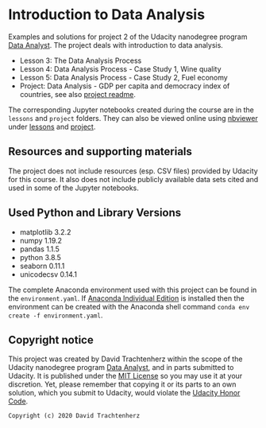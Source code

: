 # Introduction to Data Analysis

Examples and solutions for project 2 of the Udacity nanodegree program 
[Data Analyst](https://www.udacity.com/course/data-analyst-nanodegree--nd002). 
The project deals with introduction to data analysis. 

- Lesson 3: The Data Analysis Process
- Lesson 4: Data Analysis Process - Case Study 1, Wine quality
- Lesson 5: Data Analysis Process - Case Study 2, Fuel economy
- Project: Data Analysis - GDP per capita and democracy index of countries, see also [project readme](./project/README.md).
  
The corresponding Jupyter notebooks created during the course are in the `lessons` and `project` folders.
They can also be viewed online using [nbviewer](https://nbviewer.jupyter.org/) under 
[lessons](https://nbviewer.jupyter.org/github/drdtr/udacity-data-analyst-project-2-introduction-to-data-analysis/tree/main/lessons/)
and [project](https://nbviewer.jupyter.org/github/drdtr/udacity-data-analyst-project-2-introduction-to-data-analysis/tree/main/project/).


## Resources and supporting materials

The project does not include resources (esp. CSV files) provided by Udacity for this course.
It also does not include publicly available data sets cited and used in some of the Jupyter notebooks.


## Used Python and Library Versions

- matplotlib 3.2.2
- numpy 1.19.2
- pandas 1.1.5
- python 3.8.5
- seaborn 0.11.1
- unicodecsv 0.14.1

The complete Anaconda environment used with this project can be found in the `environment.yaml`.
If [Anaconda Individual Edition](https://www.anaconda.com/products/individual) is installed
then the environment can be created with the Anaconda shell command `conda env create -f environment.yaml`.


## Copyright notice

This project was created by David Trachtenherz within the scope of the Udacity nanodegree program 
[Data Analyst](https://www.udacity.com/course/data-analyst-nanodegree--nd002), and in parts submitted to Udacity.
It is published under the [MIT License](https://opensource.org/licenses/MIT) so you may use it at your discretion. 
Yet, please remember that copying it or its parts to an own solution, which you submit to Udacity, 
would violate the [Udacity Honor Code](https://www.udacity.com/legal/en-eu/honor-code).

```
Copyright (c) 2020 David Trachtenherz
```